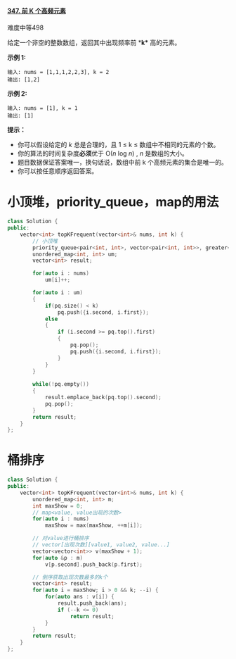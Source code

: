 #### [347. 前 K 个高频元素](https://leetcode-cn.com/problems/top-k-frequent-elements/)

难度中等498

给定一个非空的整数数组，返回其中出现频率前 ***k\*** 高的元素。

 

**示例 1:**

```
输入: nums = [1,1,1,2,2,3], k = 2
输出: [1,2]
```

**示例 2:**

```
输入: nums = [1], k = 1
输出: [1]
```

 

**提示：**

- 你可以假设给定的 *k* 总是合理的，且 1 ≤ k ≤ 数组中不相同的元素的个数。
- 你的算法的时间复杂度**必须**优于 O(*n* log *n*) , *n* 是数组的大小。
- 题目数据保证答案唯一，换句话说，数组中前 k 个高频元素的集合是唯一的。
- 你可以按任意顺序返回答案。





# 小顶堆，priority_queue，map的用法

```c++
class Solution {
public:
    vector<int> topKFrequent(vector<int>& nums, int k) {
        // 小顶堆
        priority_queue<pair<int, int>, vector<pair<int, int>>, greater<pair<int, int>>> pq;
        unordered_map<int, int> um;
        vector<int> result;

        for(auto i : nums)
            um[i]++;

        for(auto i : um)
        {
            if(pq.size() < k)
                pq.push({i.second, i.first});
            else
            {
                if (i.second >= pq.top().first)
                {
                    pq.pop();
                    pq.push({i.second, i.first});
                }
            }
        }
        
        while(!pq.empty())
        {
            result.emplace_back(pq.top().second);
            pq.pop();
        }
        return result;
    }
};
```





# 桶排序

```c++
class Solution {
public:
    vector<int> topKFrequent(vector<int>& nums, int k) {
        unordered_map<int, int> m;
        int maxShow = 0;
        // map<value, value出现的次数>
        for(auto i : nums) 
            maxShow = max(maxShow, ++m[i]);

      	// 对value进行桶排序
        // vector[出现次数][value1, value2, value...]
        vector<vector<int>> v(maxShow + 1);
        for(auto &p : m) 
            v[p.second].push_back(p.first);

      	// 倒序获取出现次数最多的k个
        vector<int> result;
        for(auto i = maxShow; i > 0 && k; --i) {
            for(auto ans : v[i]) {
                result.push_back(ans);
                if (--k <= 0)
                    return result;
            }
        }
        return result;
    }
};
```

